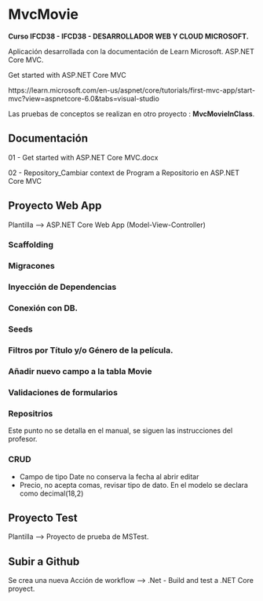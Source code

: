 # MvcMovie
<b>Curso IFCD38 - IFCD38 - DESARROLLADOR WEB Y CLOUD MICROSOFT.</b>
<p>Aplicación desarrollada con la documentación de Learn Microsoft. ASP.NET Core MVC.</p>

<p>Get started with ASP.NET Core MVC</p>
<p>https://learn.microsoft.com/en-us/aspnet/core/tutorials/first-mvc-app/start-mvc?view=aspnetcore-6.0&tabs=visual-studio</p>
<p>Las pruebas de conceptos se realizan en otro proyecto : <b>MvcMovieInClass</b>.</p>

## Documentación
<p>01 - Get started with ASP.NET Core MVC.docx</p>
<p>02 - Repository_Cambiar context de Program a Repositorio en ASP.NET Core MVC</p>

## Proyecto Web App
<p>Plantilla --> ASP.NET Core Web App (Model-View-Controller)</p>

### Scaffolding

### Migracones

### Inyección de Dependencias

### Conexión con DB.

### Seeds

### Filtros por Título y/o Género de la película.

### Añadir nuevo campo a la tabla Movie

### Validaciones de formularios

### Repositrios
<p>Este punto no se detalla en el manual, se siguen las instrucciones del profesor.</p>

### CRUD
- Campo de tipo Date no conserva la fecha al abrir editar
- Precio, no acepta comas, revisar tipo de dato. En el modelo se declara como decimal(18,2)


## Proyecto Test
<p>Plantilla --> Proyecto de prueba de MSTest.</p>

## Subir a Github
<p>Se crea una nueva Acción de workflow --> .Net - Build and test a .NET Core proyect.</p>
